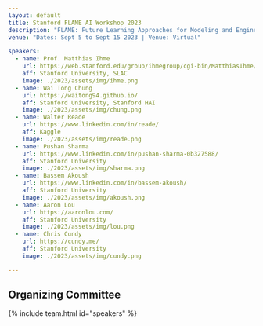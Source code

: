 ```yaml
---
layout: default
title: Stanford FLAME AI Workshop 2023
description: "FLAME: Future Learning Approaches for Modeling and Engineering"
venue: "Dates: Sept 5 to Sept 15 2023 | Venue: Virtual"

speakers:
  - name: Prof. Matthias Ihme
    url: https://web.stanford.edu/group/ihmegroup/cgi-bin/MatthiasIhme/people/matthias-ihme/
    aff: Stanford University, SLAC 
    image: ./2023/assets/img/ihme.png
  - name: Wai Tong Chung
    url: https://waitong94.github.io/
    aff: Stanford University, Stanford HAI
    image: ./2023/assets/img/chung.png
  - name: Walter Reade
    url: https://www.linkedin.com/in/reade/
    aff: Kaggle
    image: ./2023/assets/img/reade.png
  - name: Pushan Sharma
    url: https://www.linkedin.com/in/pushan-sharma-0b327588/
    aff: Stanford University
    image: ./2023/assets/img/sharma.png
  - name: Bassem Akoush
    url: https://www.linkedin.com/in/bassem-akoush/
    aff: Stanford University
    image: ./2023/assets/img/akoush.png
  - name: Aaron Lou
    url: https://aaronlou.com/
    aff: Stanford University
    image: ./2023/assets/img/lou.png
  - name: Chris Cundy
    url: https://cundy.me/
    aff: Stanford University
    image: ./2023/assets/img/cundy.png

---
```




## Organizing Committee


{% include team.html id="speakers" %}